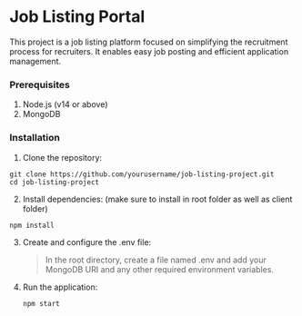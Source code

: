 # Job Listing Portal
This project is a job listing platform focused on simplifying the recruitment process for recruiters. It enables easy job posting and efficient application management.

### Prerequisites
1. Node.js (v14 or above)
2. MongoDB

### Installation
1. Clone the repository:
```
git clone https://github.com/yourusername/job-listing-project.git
cd job-listing-project
```
2. Install dependencies: (make sure to install in root folder as well as client folder)
```
npm install
```
3. Create and configure the .env file:
   >In the root directory, create a file named .env and add your MongoDB URI and any other required environment variables.
4. Run the application:
   ```
   npm start
   ```
